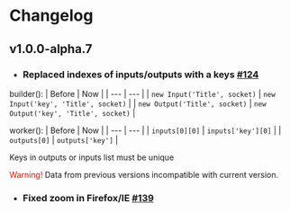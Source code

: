 Changelog
=

## v1.0.0-alpha.7

- ### Replaced indexes of inputs/outputs with a keys [#124](https://github.com/retejs/rete/issues/124)

builder():
| Before | Now |
| --- | --- |
| `new Input('Title', socket)` | `new Input('key', 'Title', socket)` |
| `new Output('Title', socket)` | `new Output('key', 'Title', socket)` |

worker():
| Before | Now |
| --- | --- |
| `inputs[0][0]` | `inputs['key'][0]` |
| `outputs[0]` | `outputs['key']` |

Keys in outputs or inputs list must be unique


<span style="color:red">Warning!</span> Data from previous versions incompatible with current version.

- ### Fixed zoom in Firefox/IE [#139](https://github.com/retejs/rete/issues/139)
